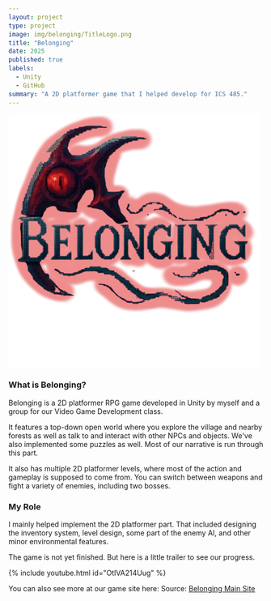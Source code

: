 ```yaml
---
layout: project
type: project
image: img/belonging/TitleLogo.png
title: "Belonging"
date: 2025
published: true
labels:
  - Unity
  - GitHub
summary: "A 2D platformer game that I helped develop for ICS 485."
---
```


<img class="img-fluid" src="../img/belonging/TitleLogo.png">

### What is Belonging?
Belonging is a 2D platformer RPG game developed in Unity by myself and a group for our Video Game Development class. 

It features a top-down open world where you explore the village and nearby forests as well as talk to and interact with other NPCs and objects. We've also implemented
some puzzles as well. Most of our narrative is run through this part.

It also has multiple 2D platformer levels, where most of the action and gameplay is supposed to come from. You can switch between weapons and fight a variety of enemies,
including two bosses.

### My Role
I mainly helped implement the 2D platformer part. That included designing the inventory system, level design, some part of the enemy AI, and other minor environmental features.

The game is not yet finished. But here is a little trailer to see our progress.

{% include youtube.html id="OtlVA214Uug" %}

You can also see more at our game site here:
Source: <a href="https:https://just-making-kool-renders.github.io"><i class="large github icon "></i>Belonging Main Site</a>



